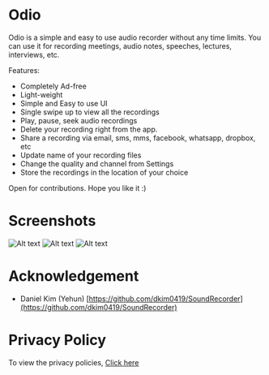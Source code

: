 # Odio

Odio is a simple and easy to use audio recorder without any time limits. You can use it for recording meetings, audio notes, speeches, lectures, interviews, etc.

Features:
- Completely Ad-free
- Light-weight
- Simple and Easy to use UI
- Single swipe up to view all the recordings
- Play, pause, seek audio recordings
- Delete your recording right from the app.
- Share a recording via email, sms, mms, facebook, whatsapp, dropbox, etc
- Update name of your recording files
- Change the quality and channel from Settings
- Store the recordings in the location of your choice

Open for contributions. Hope you like it :)


# Screenshots

![Alt text](https://github.com/gbatra24/Odio/blob/master/Screenshots/2.png?raw=false)
![Alt text](https://github.com/gbatra24/Odio/blob/master/Screenshots/3.png?raw=false)
![Alt text](https://github.com/gbatra24/Odio/blob/master/Screenshots/1.png?raw=false)

# Acknowledgement
- Daniel Kim (Yehun) [https://github.com/dkim0419/SoundRecorder](https://github.com/dkim0419/SoundRecorder)

# Privacy Policy
To view the privacy policies, [Click here](https://sites.google.com/view/odioprivacypolicy/home)
